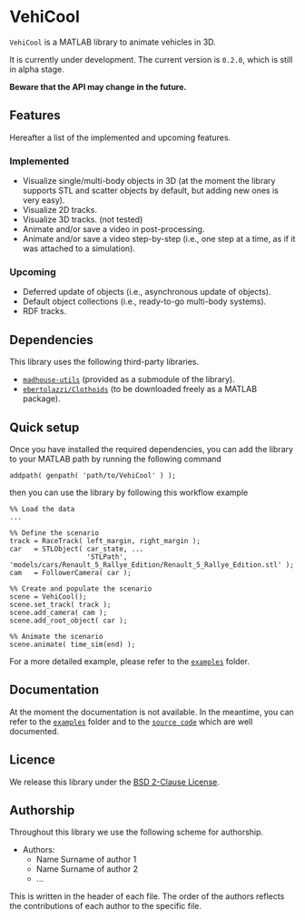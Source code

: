 # VehiCool

`VehiCool` is a MATLAB library to animate vehicles in 3D.

It is currently under development. The current version is `0.2.0`, which is still in alpha stage.

**Beware that the API may change in the future.**

## Features

Hereafter a list of the implemented and upcoming features.

### Implemented

- Visualize single/multi-body objects in 3D (at the moment the library supports STL and scatter objects by default, but adding new ones is very easy).
- Visualize 2D tracks.
- Visualize 3D tracks. (not tested)
- Animate and/or save a video in post-processing.
- Animate and/or save a video step-by-step (i.e., one step at a time, as if it was attached to a simulation).

### Upcoming

- Deferred update of objects (i.e., asynchronous update of objects).
- Default object collections (i.e., ready-to-go multi-body systems).
- RDF tracks.

## Dependencies

This library uses the following third-party libraries.

- [`madhouse-utils`](https://github.com/DRIVEWISE/madhouse-utils) (provided as a submodule of the library).
- [`ebertolazzi/Clothoids`](https://it.mathworks.com/matlabcentral/fileexchange/64849-ebertolazzi-clothoids) (to be downloaded freely as a MATLAB package).

## Quick setup

Once you have installed the required dependencies, you can add the library to your MATLAB path by running the following command

```
addpath( genpath( 'path/to/VehiCool' ) );
```

then you can use the library by following this workflow example

```
%% Load the data
...

%% Define the scenario
track = RaceTrack( left_margin, right_margin );
car   = STLObject( car_state, ...
                   'STLPath', 'models/cars/Renault_5_Rallye_Edition/Renault_5_Rallye_Edition.stl' );
cam   = FollowerCamera( car );

%% Create and populate the scenario
scene = VehiCool();
scene.set_track( track );
scene.add_camera( cam );
scene.add_root_object( car );

%% Animate the scenario
scene.animate( time_sim(end) );
```

For a more detailed example, please refer to the [`examples`](examples/README.md) folder.

## Documentation

At the moment the documentation is not available. In the meantime, you can refer to the [`examples`](examples/README.md) folder and to the [`source code`](src) which are well documented.

## Licence

We release this library under the [BSD 2-Clause License](LICENSE).

## Authorship

Throughout this library we use the following scheme for authorship.

- Authors:
  - Name Surname of author 1
  - Name Surname of author 2
  - ...

This is written in the header of each file. The order of the authors reflects the contributions of each author to the specific file.
